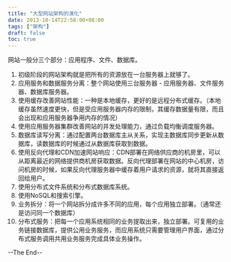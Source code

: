 ```yaml
---
title: "大型网站架构的演化"
date: 2013-10-14T22:58:00+08:00
tags: ["架构"] 
draft: false
toc: true
---
```


网站一般分三个部分：应用程序、文件、数据库。

1. 初级阶段的网站架构就是把所有的资源放在一台服务器上就够了。
2. 应用服务和数据服务分离：整个网站使用三台服务器 - 应用服务器、文件服务器、数据库服务器。
3. 使用缓存改善网站性能：一种是本地缓存，更好的是远程分布式缓存。（本地缓存虽然速度更快，但是受应用服务器内存的限制，其缓存数据量有限，而且会出现和应用服务器争用内存的情况）
4. 使用应用服务器集群改善网站的并发处理能力，通过负载均衡调度服务器。
5. 数据库读写分离：通过配置两台数据库主从关系，实现主数据库同步更新从数据库，读数据库的时候通过从数据库获取到数据。
6. 使用反向代理和CDN加速网站响应：CDN部署在网络供应商的机房里，可以从距离最近的网络提供商机房获取数据。反向代理部署在网站的中心机房，访问机房的时候，如果反向代理服务器中缓存着用户请求的资源，就将其直接返回给用户。
7. 使用分布式文件系统和分布式数据库系统。
8. 使用NoSQL和搜索引擎。
9. 业务拆分：将一个网站拆分成许多不同的应用，每个应用独立部署。（通常还是访问同一个数据库）
10. 分布式服务：把每一个应用系统相同的业务提取出来，独立部署。可复用的业务链接数据库，提供公用业务服务，而应用系统只需要管理用户界面，通过分布式服务调用共用业务服务完成具体业务操作。


--The End--